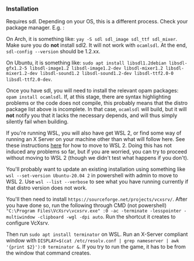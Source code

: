 ### Installation

Requires sdl. Depending on your OS, this is a different process. Check your package manager. E.g. :

On Arch, it is something like: `yay -S sdl sdl_image sdl_ttf sdl_mixer`. Make sure you do **not** install sdl2. It will not work with `ocamlsdl`. At the end, `sdl-config --version` should be 1.2.xx.

On Ubuntu, it is something like: `sudo apt install libsdl1.2debian libsdl-gfx1.2-5 libsdl-image1.2 libsdl-image1.2-dev libsdl-mixer1.2 libsdl-mixer1.2-dev libsdl-sound1.2 libsdl-sound1.2-dev libsdl-ttf2.0-0 libsdl-ttf2.0-dev`.

Once you have sdl, you will need to install the relevant opam packages: `opam install ocamlsdl`. If, at this stage, there are syntax highlighting problems or the code does not compile, this probably means that the distro package list above is incomplete. In that case, `ocamlsdl` will build, but it will **not** notify you that it lacks the necessary depends, and will thus simply silently fail when building.

If you're running WSL, you will also have get WSL 2, or find some way of running an X Server on your machine other than what will follow here. See these instructions [here](https://docs.microsoft.com/en-gb/windows/wsl/install-win10) for how to move to WSL 2. Doing this has not induced any problems so far, but if you are worried, you can try to proceed without moving to WSL 2 (though we didn't test what happens if you don't).

You'll probably want to update an existing installation using something like `wsl --set-version Ubuntu-20.04 2` in powershell with admin to move to WSL 2. Use `wsl --list --verbose` to see what you have running currently if that distro version does not work.

You'll then need to install `https://sourceforge.net/projects/vcxsrv/`. After you have done so, run the following through CMD (not powershell) `"C:\Program Files\VcXsrv\vcxsrv.exe" :0 -ac -terminate -lesspointer -multiwindow -clipboard -wgl -dpi auto`. Run the shortcut it creates to configure VcXsrv.

Then run `sudo apt install terminator` on WSL. Run an X-Server compliant window with `DISPLAY=$(cat /etc/resolv.conf | grep nameserver | awk '{print $2}'):0 terminator &`. If you try to run the game, it has to be from the window that command creates.